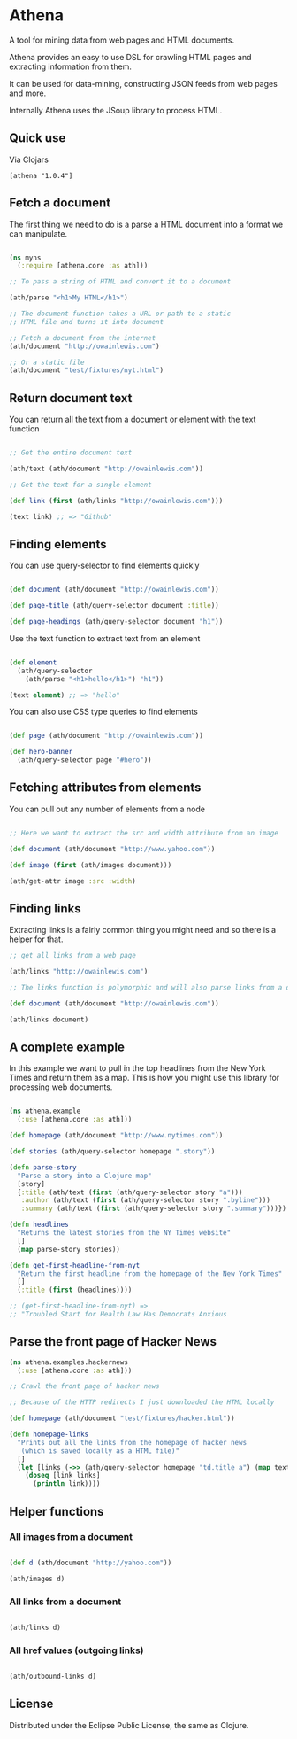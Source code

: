 # Athena

A tool for mining data from web pages and HTML documents.

Athena provides an easy to use DSL for crawling HTML pages and extracting information from them.

It can be used for data-mining, constructing JSON feeds from web pages and more.

Internally Athena uses the JSoup library to process HTML.

## Quick use

Via Clojars

```
[athena "1.0.4"]
```

## Fetch a document

The first thing we need to do is a parse a HTML document into a format we can manipulate.

```clojure

(ns myns
  (:require [athena.core :as ath]))

;; To pass a string of HTML and convert it to a document

(ath/parse "<h1>My HTML</h1>")

;; The document function takes a URL or path to a static
;; HTML file and turns it into document

;; Fetch a document from the internet
(ath/document "http://owainlewis.com")

;; Or a static file
(ath/document "test/fixtures/nyt.html")

```

## Return document text

You can return all the text from a document or element with the text function

```clojure

;; Get the entire document text

(ath/text (ath/document "http://owainlewis.com"))

;; Get the text for a single element

(def link (first (ath/links "http://owainlewis.com")))

(text link) ;; => "Github"

```

## Finding elements

You can use query-selector to find elements quickly

```clojure

(def document (ath/document "http://owainlewis.com"))

(def page-title (ath/query-selector document :title))

(def page-headings (ath/query-selector document "h1"))

```

Use the text function to extract text from an element

```clojure

(def element
  (ath/query-selector
    (ath/parse "<h1>hello</h1>") "h1"))

(text element) ;; => "hello"
```

You can also use CSS type queries to find elements

```clojure

(def page (ath/document "http://owainlewis.com"))

(def hero-banner
  (ath/query-selector page "#hero"))
```

## Fetching attributes from elements

You can pull out any number of elements from a node

```clojure

;; Here we want to extract the src and width attribute from an image

(def document (ath/document "http://www.yahoo.com"))

(def image (first (ath/images document)))

(ath/get-attr image :src :width)

```

## Finding links

Extracting links is a fairly common thing you might need and so there is a helper for that.

```clojure
;; get all links from a web page

(ath/links "http://owainlewis.com")

;; The links function is polymorphic and will also parse links from a document

(def document (ath/document "http://owainlewis.com"))

(ath/links document)
```

## A complete example

In this example we want to pull in the top headlines from the New York Times
and return them as a map. This is how you might use this library for
processing web documents.

```clojure

(ns athena.example
  (:use [athena.core :as ath]))

(def homepage (ath/document "http://www.nytimes.com"))

(def stories (ath/query-selector homepage ".story"))

(defn parse-story
  "Parse a story into a Clojure map"
  [story]
  {:title (ath/text (first (ath/query-selector story "a")))
   :author (ath/text (first (ath/query-selector story ".byline")))
   :summary (ath/text (first (ath/query-selector story ".summary")))})

(defn headlines
  "Returns the latest stories from the NY Times website"
  []
  (map parse-story stories))

(defn get-first-headline-from-nyt 
  "Return the first headline from the homepage of the New York Times"
  []
  (:title (first (headlines))))

;; (get-first-headline-from-nyt) =>
;; "Troubled Start for Health Law Has Democrats Anxious
```

## Parse the front page of Hacker News

```clojure
(ns athena.examples.hackernews
  (:use [athena.core :as ath]))

;; Crawl the front page of hacker news

;; Because of the HTTP redirects I just downloaded the HTML locally

(def homepage (ath/document "test/fixtures/hacker.html"))

(defn homepage-links 
  "Prints out all the links from the homepage of hacker news
   (which is saved locally as a HTML file)"
  []
  (let [links (->> (ath/query-selector homepage "td.title a") (map text))]
    (doseq [link links]
      (println link))))
```

## Helper functions

### All images from a document

```clojure

(def d (ath/document "http://yahoo.com"))

(ath/images d)
```

### All links from a document

```clojure

(ath/links d)
```

### All href values (outgoing links)

```clojure

(ath/outbound-links d)
```

## License

Distributed under the Eclipse Public License, the same as Clojure.
